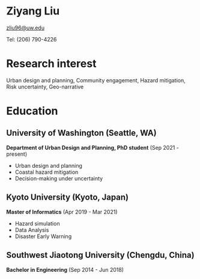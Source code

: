 # Ziyang Liu

zliu96@uw.edu

Tel: (206) 790-4226

# Research interest

Urban design and planning, Community engagement, Hazard mitigation, Risk uncertainty, Geo-narrative

# Education

## University of Washington (Seattle, WA)



**Department of Urban Design and Planning, PhD student** (Sep 2021 - present)

- Urban design and planning
- Coastal hazard mitigation
- Decision-making under uncertainty

## Kyoto University (Kyoto, Japan)
**Master of Informatics** (Apr 2019 - Mar 2021)

- Hazard simulation
- Data Analysis
- Disaster Early Warning

## Southwest Jiaotong University (Chengdu, China)
**Bachelor in Engineering** (Sep 2014 - Jun 2018)




[University of Washington]: http://www.uw.edu
[Kyoto University]: http://www.kyoto-u.ac.jp
[Southwest Jiaotong University]: http://www.univ3.edu